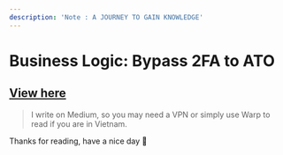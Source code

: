 ```yaml
---
description: 'Note : A JOURNEY TO GAIN KNOWLEDGE'
---
```


# Business Logic: Bypass 2FA to ATO

## [View here](https://giongfnef.medium.com/business-logic-bypass-2fa-to-ato-e0dc7131b10e)



> I write on Medium, so you may need a VPN or simply use Warp to read if you are in Vietnam.

Thanks for reading, have a nice day :heartbeat:
